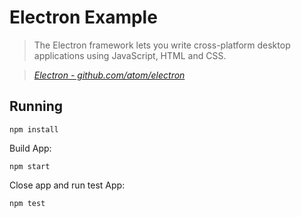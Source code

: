 # Electron Example

> The Electron framework lets you write cross-platform desktop applications using JavaScript, HTML and CSS.

> _[Electron - github.com/atom/electron](https://github.com/atom/electron)_

## Running

```
npm install 
```
Build App:
```
npm start
```

Close app and run test App:
```
npm test
```
